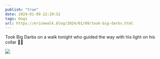 ```yaml
---
publish: "true"
date: 2024-01-09 22:29:52
tags: Dogs
url: https://ericmwalk.blog/2024/01/09/took-big-darbs.html
---
```


Took Big Darbs on a walk tonight who guided the way with his light on his collar 🐶🔦

![](https://ericmwalk.blog/uploads/2024/img-7475.jpeg)